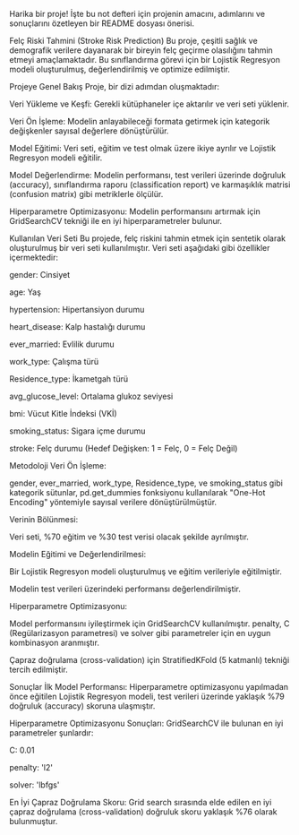 Harika bir proje! İşte bu not defteri için projenin amacını, adımlarını ve sonuçlarını özetleyen bir README dosyası önerisi.

Felç Riski Tahmini (Stroke Risk Prediction)
Bu proje, çeşitli sağlık ve demografik verilere dayanarak bir bireyin felç geçirme olasılığını tahmin etmeyi amaçlamaktadır. Bu sınıflandırma görevi için bir Lojistik Regresyon modeli oluşturulmuş, değerlendirilmiş ve optimize edilmiştir.

Projeye Genel Bakış
Proje, bir dizi adımdan oluşmaktadır:

Veri Yükleme ve Keşfi: Gerekli kütüphaneler içe aktarılır ve veri seti yüklenir.

Veri Ön İşleme: Modelin anlayabileceği formata getirmek için kategorik değişkenler sayısal değerlere dönüştürülür.

Model Eğitimi: Veri seti, eğitim ve test olmak üzere ikiye ayrılır ve Lojistik Regresyon modeli eğitilir.

Model Değerlendirme: Modelin performansı, test verileri üzerinde doğruluk (accuracy), sınıflandırma raporu (classification report) ve karmaşıklık matrisi (confusion matrix) gibi metriklerle ölçülür.

Hiperparametre Optimizasyonu: Modelin performansını artırmak için GridSearchCV tekniği ile en iyi hiperparametreler bulunur.

Kullanılan Veri Seti
Bu projede, felç riskini tahmin etmek için sentetik olarak oluşturulmuş bir veri seti kullanılmıştır. Veri seti aşağıdaki gibi özellikler içermektedir:

gender: Cinsiyet

age: Yaş

hypertension: Hipertansiyon durumu

heart_disease: Kalp hastalığı durumu

ever_married: Evlilik durumu

work_type: Çalışma türü

Residence_type: İkametgah türü

avg_glucose_level: Ortalama glukoz seviyesi

bmi: Vücut Kitle İndeksi (VKİ)

smoking_status: Sigara içme durumu

stroke: Felç durumu (Hedef Değişken: 1 = Felç, 0 = Felç Değil)

Metodoloji
Veri Ön İşleme:

gender, ever_married, work_type, Residence_type, ve smoking_status gibi kategorik sütunlar, pd.get_dummies fonksiyonu kullanılarak "One-Hot Encoding" yöntemiyle sayısal verilere dönüştürülmüştür.

Verinin Bölünmesi:

Veri seti, %70 eğitim ve %30 test verisi olacak şekilde ayrılmıştır.

Modelin Eğitimi ve Değerlendirilmesi:

Bir Lojistik Regresyon modeli oluşturulmuş ve eğitim verileriyle eğitilmiştir.

Modelin test verileri üzerindeki performansı değerlendirilmiştir.

Hiperparametre Optimizasyonu:

Model performansını iyileştirmek için GridSearchCV kullanılmıştır. penalty, C (Regülarizasyon parametresi) ve solver gibi parametreler için en uygun kombinasyon aranmıştır.

Çapraz doğrulama (cross-validation) için StratifiedKFold (5 katmanlı) tekniği tercih edilmiştir.

Sonuçlar
İlk Model Performansı: Hiperparametre optimizasyonu yapılmadan önce eğitilen Lojistik Regresyon modeli, test verileri üzerinde yaklaşık %79 doğruluk (accuracy) skoruna ulaşmıştır.

Hiperparametre Optimizasyonu Sonuçları: GridSearchCV ile bulunan en iyi parametreler şunlardır:

C: 0.01

penalty: 'l2'

solver: 'lbfgs'

En İyi Çapraz Doğrulama Skoru: Grid search sırasında elde edilen en iyi çapraz doğrulama (cross-validation) doğruluk skoru yaklaşık %76 olarak bulunmuştur.
